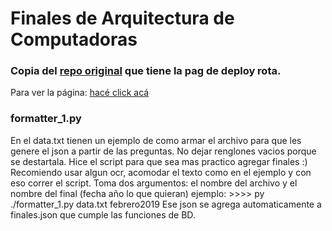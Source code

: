# Finales de Arquitectura de Computadoras

### Copia del [repo original](https://github.com/gtala/arquitectura-finales) que tiene la pag de deploy rota.

Para ver la página: [hacé click acá](https://chelyx.github.io/finales-adc/)

### formatter_1.py
En el data.txt tienen un ejemplo de como armar el archivo para que les genere el json a partir de las preguntas. No dejar renglones vacios porque se destartala. Hice el script para que sea mas practico agregar finales :) 
Recomiendo usar algun ocr, acomodar el texto como en el ejemplo y con eso correr el script. Toma dos argumentos: el nombre del archivo y el nombre del final (fecha año lo que quieran)
ejemplo: >>>> py ./formatter_1.py data.txt febrero2019
Ese json se agrega automaticamente a finales.json que cumple las funciones de BD. 